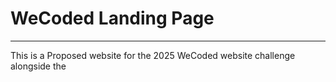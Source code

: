 # WeCoded Landing Page

---

This is a Proposed website for the 2025 WeCoded website challenge alongside the  
